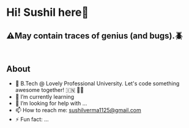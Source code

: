 ## <h1>Hi! Sushil here👋 </h1> 
<h2>⚠️May contain traces of genius (and bugs).🪲<br><br>

## About
- 🏫 B.Tech @ Lovely Professional University. Let's code something awesome together! 🇮🇳 🧑‍💻
- 🌱 I’m currently learning 
- 🤔 I’m looking for help with ...
- 📫 How to reach me: sushilverma1125@gmail.com
- ⚡ Fun fact: ...


